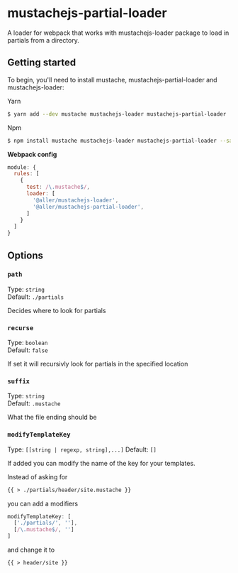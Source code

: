 # mustachejs-partial-loader

A loader for webpack that works with mustachejs-loader package to load in partials from a directory.

## Getting started

To begin, you'll need to install mustache, mustachejs-partial-loader and mustachejs-loader:

Yarn

```bash
$ yarn add --dev mustache mustachejs-loader mustachejs-partial-loader
```

Npm

```bash
$ npm install mustache mustachejs-loader mustachejs-partial-loader --save-dev
```

**Webpack config**

```javascript
module: {
  rules: [
    {
      test: /\.mustache$/,
      loader: [
        '@aller/mustachejs-loader',
        '@aller/mustachejs-partial-loader',
      ]
    }
  ]
}
```

## Options

### `path`

Type: `string`  
Default: `./partials`

Decides where to look for partials

### `recurse`

Type: `boolean`  
Default: `false`

If set it will recursivly look for partials in the specified location

### `suffix`

Type: `string`  
Default: `.mustache`

What the file ending should be

### `modifyTemplateKey`

Type: `[[string | regexp, string],...]`
Default: `[]`

If added you can modify the name of the key for your templates.

Instead of asking for

```html
{{ > ./partials/header/site.mustache }}
````

you can add a modifiers

```javascript
modifyTemplateKey: [
  ['./partials/', ''],
  [/\.mustache$/, '']
]
```

and change it to

```html
{{ > header/site }}
```
